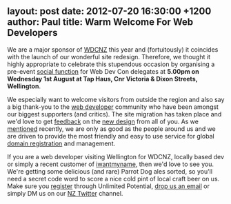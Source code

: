 layout: post
date: 2012-07-20 16:30:00 +1200
author: Paul
title: Warm Welcome For Web Developers
----

We are a major sponsor of [WDCNZ](http://wdcnz.com/) this year and (fortuitously) it coincides with the launch of our wonderful site redesign. Therefore, we thought it highly appropriate to celebrate this stupendous occasion by organising a pre-event [social function](http://up.org.nz/events/wdcnz_welcome_drinks) for Web Dev Con delegates at **5.00pm on Wednesday 1st August at Tap Haus, Cnr Victoria & Dixon Streets, Wellington**.

We especially want to welcome visitors from outside the region and also say a big thank-you to the [web developer](https://iwantmyname.co.nz/services/developer/) community who have been amongst our biggest supporters (and critics). The site migration has taken place and we'd love to get [feedback](http://feedback.iwantmyname.com/forums/8008-general) on the [new design](https://iwantmyname.co.nz/) from all of you. As we [mentioned](https://iwantmyname.com/blog/2011/10/being-good-neighbours.html) recently, we are only as good as the people around us and we are driven to provide the most friendly and easy to use service for global [domain registration](https://iwantmyname.co.nz/) and management.

If you are a web developer visiting Wellington for WDCNZ, locally based dev or simply a recent customer of [iwantmyname](https://iwantmyname.co.nz/), then we'd love to see you. We're getting some delicious (and rare) Parrot Dog ales sorted, so you'll need a secret code word to score a nice cold pint of local craft beer on us. Make sure you [register](http://up.org.nz/events/wdcnz_welcome_drinks) through Unlimited Potential, [drop us an email](https://iwantmyname.co.nz/support) or simply DM us on our [NZ Twitter](https://twitter.com/iWantMyNameNZ) channel.
